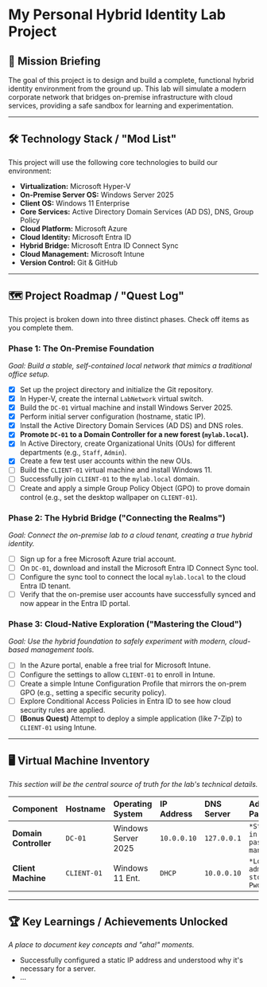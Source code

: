 # My Personal Hybrid Identity Lab Project

## 🎯 Mission Briefing
The goal of this project is to design and build a complete, functional hybrid identity environment from the ground up. This lab will simulate a modern corporate network that bridges on-premise infrastructure with cloud services, providing a safe sandbox for learning and experimentation.

---

## 🛠️ Technology Stack / "Mod List"
This project will use the following core technologies to build our environment:

* **Virtualization:** Microsoft Hyper-V
* **On-Premise Server OS:** Windows Server 2025
* **Client OS:** Windows 11 Enterprise
* **Core Services:** Active Directory Domain Services (AD DS), DNS, Group Policy
* **Cloud Platform:** Microsoft Azure
* **Cloud Identity:** Microsoft Entra ID
* **Hybrid Bridge:** Microsoft Entra ID Connect Sync
* **Cloud Management:** Microsoft Intune
* **Version Control:** Git & GitHub

---

## 🗺️ Project Roadmap / "Quest Log"
This project is broken down into three distinct phases. Check off items as you complete them.

### Phase 1: The On-Premise Foundation
*Goal: Build a stable, self-contained local network that mimics a traditional office setup.*

* [x] Set up the project directory and initialize the Git repository.
* [x] In Hyper-V, create the internal `LabNetwork` virtual switch.
* [x] Build the `DC-01` virtual machine and install Windows Server 2025.
* [x] Perform initial server configuration (hostname, static IP).
* [x] Install the Active Directory Domain Services (AD DS) and DNS roles.
* [x] **Promote `DC-01` to a Domain Controller for a new forest (`mylab.local`).**
* [x] In Active Directory, create Organizational Units (OUs) for different departments (e.g., `Staff`, `Admin`).
* [x] Create a few test user accounts within the new OUs.
* [ ] Build the `CLIENT-01` virtual machine and install Windows 11.
* [ ] Successfully join `CLIENT-01` to the `mylab.local` domain.
* [ ] Create and apply a simple Group Policy Object (GPO) to prove domain control (e.g., set the desktop wallpaper on `CLIENT-01`).

### Phase 2: The Hybrid Bridge ("Connecting the Realms")
*Goal: Connect the on-premise lab to a cloud tenant, creating a true hybrid identity.*

* [ ] Sign up for a free Microsoft Azure trial account.
* [ ] On `DC-01`, download and install the Microsoft Entra ID Connect Sync tool.
* [ ] Configure the sync tool to connect the local `mylab.local` to the cloud Entra ID tenant.
* [ ] Verify that the on-premise user accounts have successfully synced and now appear in the Entra ID portal.

### Phase 3: Cloud-Native Exploration ("Mastering the Cloud")
*Goal: Use the hybrid foundation to safely experiment with modern, cloud-based management tools.*

* [ ] In the Azure portal, enable a free trial for Microsoft Intune.
* [ ] Configure the settings to allow `CLIENT-01` to enroll in Intune.
* [ ] Create a simple Intune Configuration Profile that mirrors the on-prem GPO (e.g., setting a specific security policy).
* [ ] Explore Conditional Access Policies in Entra ID to see how cloud security rules are applied.
* [ ] **(Bonus Quest)** Attempt to deploy a simple application (like 7-Zip) to `CLIENT-01` using Intune.

---

## 🖥️ Virtual Machine Inventory
*This section will be the central source of truth for the lab's technical details.*

| Component | Hostname | Operating System | IP Address | DNS Server | Admin Password |
| :--- | :--- | :--- | :--- | :--- | :--- |
| **Domain Controller** | `DC-01` | Windows Server 2025 | `10.0.0.10` | `127.0.0.1` | `*Stored in password manager*` |
| **Client Machine** | `CLIENT-01`| Windows 11 Ent. | `DHCP` | `10.0.0.10`| `*Local admin stored in Pwd Mgr*` |

---

## 🏆 Key Learnings / Achievements Unlocked
*A place to document key concepts and "aha!" moments.*

* Successfully configured a static IP address and understood why it's necessary for a server.
* ...